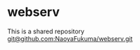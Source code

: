 # webserv

This is a shared repository  
[git@github.com:NaoyaFukuma/webserv.git](https://github.com/NaoyaFukuma/webserv.git)

